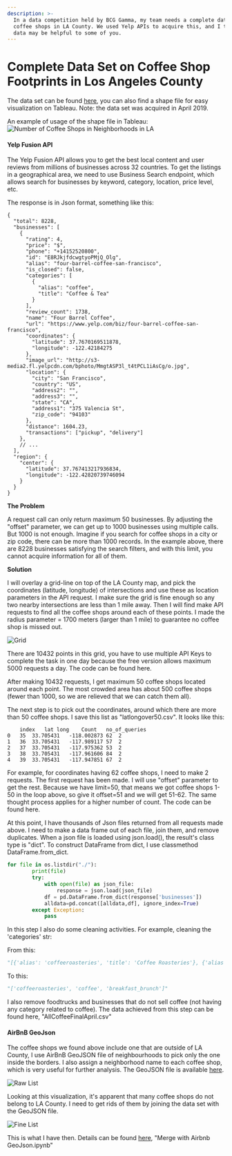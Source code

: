 ```yaml
---
description: >-
  In a data competition held by BCG Gamma, my team needs a complete data set of
  coffee shops in LA County. We used Yelp APIs to acquire this, and I think this
  data may be helpful to some of you.
---
```


# Complete Data Set on Coffee Shop Footprints in Los Angeles County

The data set can be found [here](../resources/Yelp01/data), you can also find a shape file for easy visualization on Tableau. Note: the data set was acquired in April 2019.

An example of usage of the shape file in Tableau:
![Number of Coffee Shops in Neighborhoods in LA](../resources/Yelp01/images/heatmap.png)

#### Yelp Fusion API

The Yelp Fusion API allows you to get the best local content and user reviews from millions of businesses across 32 countries. To get the  listings in a geographical area, we need to use Business Search endpoint, which allows search for businesses by keyword, category, location, price level, etc.

The response is in Json format, something like this:

```text
{
  "total": 8228,
  "businesses": [
    {
      "rating": 4,
      "price": "$",
      "phone": "+14152520800",
      "id": "E8RJkjfdcwgtyoPMjQ_Olg",
      "alias": "four-barrel-coffee-san-francisco",
      "is_closed": false,
      "categories": [
        {
          "alias": "coffee",
          "title": "Coffee & Tea"
        }
      ],
      "review_count": 1738,
      "name": "Four Barrel Coffee",
      "url": "https://www.yelp.com/biz/four-barrel-coffee-san-francisco",
      "coordinates": {
        "latitude": 37.7670169511878,
        "longitude": -122.42184275
      },
      "image_url": "http://s3-media2.fl.yelpcdn.com/bphoto/MmgtASP3l_t4tPCL1iAsCg/o.jpg",
      "location": {
        "city": "San Francisco",
        "country": "US",
        "address2": "",
        "address3": "",
        "state": "CA",
        "address1": "375 Valencia St",
        "zip_code": "94103"
      },
      "distance": 1604.23,
      "transactions": ["pickup", "delivery"]
    },
    // ...
  ],
  "region": {
    "center": {
      "latitude": 37.767413217936834,
      "longitude": -122.42820739746094
    }
  }
}
```

**The Problem**

A request call can only return maximum 50 businesses. By adjusting the "offset" parameter, we can get up to 1000 businesses using multiple calls. But 1000 is not enough. Imagine if you search for coffee shops in a city or zip code, there can be more than 1000 records. In the example above, there are 8228 businesses satisfying the search filters, and with this limit, you cannot acquire information for all of them.

**Solution**

I will overlay a grid-line on top of the LA County map, and pick the coordinates \(latitude, longitude\) of intersections and use these as location parameters in the API request. I make sure the grid is fine enough so any two nearby intersections are less than 1 mile away. Then I will find make API requests to find all the coffee shops around each of these points. I made the radius parameter = 1700 meters \(larger than 1 mile\) to guarantee no coffee shop is missed out.

![Grid](../resources/Yelp01/images/latlong.png)

There are 10432 points in this grid, you have to use multiple API Keys to complete the task in one day because the free version allows maximum 5000 requests a day. The code can be found here.

After making 10432 requests, I get maximum 50 coffee shops located around each point. The most crowded area has about 500 coffee shops \(fewer than 1000, so we are relieved that we can catch them all\). 

The next step is to pick out the coordinates, around which there are more than 50 coffee shops. I save this list as "latlongover50.csv". It looks like this:

```text
	index	lat	long	Count	no_of_queries
0	35	33.705431	-118.002873	62	2
1	36	33.705431	-117.989117	57	2
2	37	33.705431	-117.975362	53	2
3	38	33.705431	-117.961606	84	2
4	39	33.705431	-117.947851	67	2
```

For example, for coordinates having 62 coffee shops, I need to make 2 requests. The first request has been made. I will use "offset" parameter to get the rest. Because we have limit=50, that means we got coffee shops 1-50 in the loop above, so give it offset=51 and we will get 51-62. The same thought process applies for a higher number of count. The code can be found here.

At this point, I have thousands of Json files returned from all requests made above. I need to make a data frame out of each file, join them, and remove duplicates. When a json file is loaded using json.load(), the result's class type is "dict". To construct DataFrame from dict, I use classmethod DataFrame.from_dict.

```python
for file in os.listdir("./"):
        print(file)
        try:
            with open(file) as json_file:  
                response = json.load(json_file)
            df = pd.DataFrame.from_dict(response['businesses'])
            alldata=pd.concat([alldata,df], ignore_index=True)
        except Exception:
            pass
```
In this step I also do some cleaning activities. For example, cleaning the 'categories' str:

From this:
```python
"[{'alias': 'coffeeroasteries', 'title': 'Coffee Roasteries'}, {'alias': 'coffee', 'title': 'Coffee & Tea'}, {'alias': 'breakfast_brunch', 'title': 'Breakfast & Brunch'}]"
```
To this:
```python
"['coffeeroasteries', 'coffee', 'breakfast_brunch']"
```
I also remove foodtrucks and businesses that do not sell coffee (not having any category related to coffee). The data achieved from this step can be found here, "AllCoffeeFinalApril.csv"

#### AirBnB GeoJson 

The coffee shops we found above include one that are outside of LA County, I use AirBnB GeoJSON file of neighbourhoods to pick only the one inside the borders. I also assign a neighborhood name to each coffee shop, which is very useful for further analysis. The GeoJSON file is available [here](http://insideairbnb.com/get-the-data.html).


![Raw List](../resources/Yelp01/images/rawlist.png)

Looking at this visualization, it's apparent that many coffee shops do not belong to LA County. I need to get rids of them by joining the data set with the GeoJSON file.

![Fine List](../resources/Yelp01/images/finelist.png)

This is what I have then. Details can be found [here](../resources/Yelp01/script), "Merge with Airbnb GeoJson.ipynb"